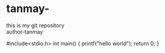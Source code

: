 # tanmay-
this is my git repository
<br>
author-tanmay


#include<stdio.h>
int main()
{
printf("hello world");
return 0;
}
